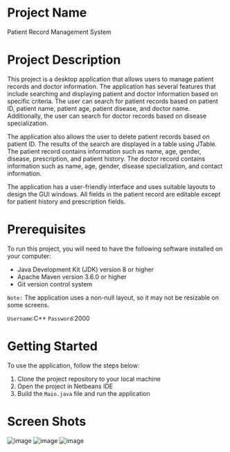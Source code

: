 # Project Name
Patient Record Management System

# Project Description
This project is a desktop application that allows users to manage patient records and doctor information. The application has several features that include searching and displaying patient and doctor information based on specific criteria. The user can search for patient records based on patient ID, patient name, patient age, patient disease, and doctor name. Additionally, the user can search for doctor records based on disease specialization.

The application also allows the user to delete patient records based on patient ID. The results of the search are displayed in a table using JTable. The patient record contains information such as name, age, gender, disease, prescription, and patient history. The doctor record contains information such as name, age, gender, disease specialization, and contact information.

The application has a user-friendly interface and uses suitable layouts to design the GUI windows. All fields in the patient record are editable except for patient history and prescription fields.

# Prerequisites
To run this project, you will need to have the following software installed on your computer:
- Java Development Kit (JDK) version 8 or higher
- Apache Maven version 3.6.0 or higher
- Git version control system

`Note:` The application uses a non-null layout, so it may not be resizable on some screens.

`Username`:C++     `Password`:2000

# Getting Started
To use the application, follow the steps below:
1. Clone the project repository to your local machine
2. Open the project in Netbeans IDE
3. Build the `Main.java` file and run the application

# Screen Shots
![image](https://user-images.githubusercontent.com/75159969/230855106-8a3e16d9-deb6-4e77-89b5-4c8ed4bad939.png)
![image](https://user-images.githubusercontent.com/75159969/230858882-685e84d8-36b5-4ea9-b72c-d7ab45bb790c.png)
![image](https://user-images.githubusercontent.com/75159969/230859142-87855f4a-2696-4e90-9033-aee527763d9e.png)
